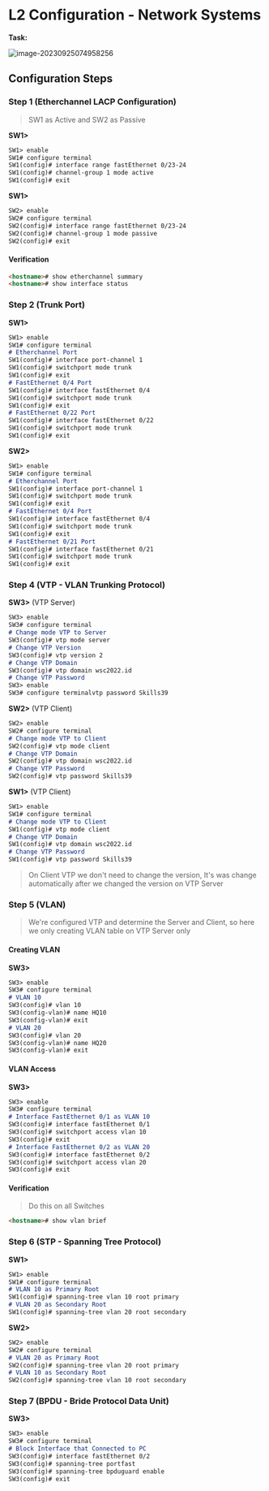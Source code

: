 # L2 Configuration - Network Systems

**Task:**

![image-20230925074958256](C:\Users\tpmst\AppData\Roaming\Typora\typora-user-images\image-20230925074958256.png)

## Configuration Steps

### Step 1 (Etherchannel LACP Configuration)

> SW1 as Active and SW2 as Passive

**SW1>**

```markdown
SW1> enable
SW1# configure terminal
SW1(config)# interface range fastEthernet 0/23-24
SW1(config)# channel-group 1 mode active
SW1(config)# exit
```

**SW1>**

```markdown
SW2> enable
SW2# configure terminal
SW2(config)# interface range fastEthernet 0/23-24
SW2(config)# channel-group 1 mode passive
SW2(config)# exit
```

#### Verification

```markdown
<hostname># show etherchannel summary
<hostname># show interface status
```

### Step 2 (Trunk Port)

**SW1>**

```markdown
SW1> enable
SW1# configure terminal
# Etherchannel Port
SW1(config)# interface port-channel 1
SW1(config)# switchport mode trunk
SW1(config)# exit
# FastEthernet 0/4 Port
SW1(config)# interface fastEthernet 0/4
SW1(config)# switchport mode trunk
SW1(config)# exit
# FastEthernet 0/22 Port
SW1(config)# interface fastEthernet 0/22
SW1(config)# switchport mode trunk
SW1(config)# exit
```

**SW2>**

```markdown
SW1> enable
SW1# configure terminal
# Etherchannel Port
SW1(config)# interface port-channel 1
SW1(config)# switchport mode trunk
SW1(config)# exit
# FastEthernet 0/4 Port
SW1(config)# interface fastEthernet 0/4
SW1(config)# switchport mode trunk
SW1(config)# exit
# FastEthernet 0/21 Port
SW1(config)# interface fastEthernet 0/21
SW1(config)# switchport mode trunk
SW1(config)# exit
```

### Step 4 (VTP - VLAN Trunking Protocol)

**SW3>** (VTP Server)

```markdown
SW3> enable
SW3# configure terminal
# Change mode VTP to Server
SW3(config)# vtp mode server
# Change VTP Version
SW3(config)# vtp version 2
# Change VTP Domain
SW3(config)# vtp domain wsc2022.id
# Change VTP Password
SW3> enable
SW3# configure terminalvtp password Skills39
```

**SW2>** (VTP Client)

```markdown
SW2> enable
SW2# configure terminal
# Change mode VTP to Client
SW2(config)# vtp mode client
# Change VTP Domain
SW2(config)# vtp domain wsc2022.id
# Change VTP Password
SW2(config)# vtp password Skills39
```

**SW1>** (VTP Client)

```markdown
SW1> enable
SW1# configure terminal
# Change mode VTP to Client
SW1(config)# vtp mode client
# Change VTP Domain
SW1(config)# vtp domain wsc2022.id
# Change VTP Password
SW1(config)# vtp password Skills39
```

> On Client VTP we don't need to change the version, It's was change automatically after we changed the version on VTP Server

### Step 5 (VLAN)

> We're configured VTP and determine the Server and Client, so here we only creating VLAN table on VTP Server only

#### Creating VLAN

**SW3>**

```markdown
SW3> enable
SW3# configure terminal
# VLAN 10
SW3(config)# vlan 10
SW3(config-vlan)# name HQ10
SW3(config-vlan)# exit
# VLAN 20
SW3(config)# vlan 20
SW3(config-vlan)# name HQ20
SW3(config-vlan)# exit
```

#### VLAN Access

**SW3>** 

```markdown
SW3> enable
SW3# configure terminal
# Interface FastEthernet 0/1 as VLAN 10
SW3(config)# interface fastEthernet 0/1
SW3(config)# switchport access vlan 10
SW3(config)# exit
# Interface FastEthernet 0/2 as VLAN 20
SW3(config)# interface fastEthernet 0/2
SW3(config)# switchport access vlan 20
SW3(config)# exit
```

#### Verification

> Do this on all Switches

```markdown
<hostname># show vlan brief
```

### Step 6 (STP - Spanning Tree Protocol)

**SW1>**

```markdown
SW1> enable
SW1# configure terminal
# VLAN 10 as Primary Root
SW1(config)# spanning-tree vlan 10 root primary
# VLAN 20 as Secondary Root
SW1(config)# spanning-tree vlan 20 root secondary
```

**SW2>**

```markdown
SW2> enable
SW2# configure terminal
# VLAN 20 as Primary Root
SW2(config)# spanning-tree vlan 20 root primary
# VLAN 10 as Secondary Root
SW2(config)# spanning-tree vlan 10 root secondary
```

### Step 7 (BPDU - Bride Protocol Data Unit)

**SW3>**

```markdown
SW3> enable
SW3# configure terminal
# Block Interface that Connected to PC
SW3(config)# interface fastEthernet 0/2
SW3(config)# spanning-tree portfast
SW3(config)# spanning-tree bpduguard enable
SW3(config)# exit
```

